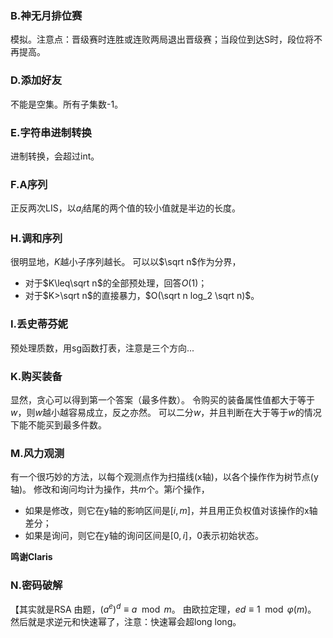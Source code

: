 ### B.神无月排位赛
模拟。注意点：晋级赛时连胜或连败两局退出晋级赛；当段位到达S时，段位将不再提高。
### D.添加好友
不能是空集。所有子集数-1。
### E.字符串进制转换
进制转换，会超过int。
### F.A序列
正反两次LIS，以$a_i$结尾的两个值的较小值就是半边的长度。
### H.调和序列
很明显地，$K$越小子序列越长。
可以以$\sqrt n$作为分界，

 - 对于$K\leq\sqrt n$的全部预处理，回答$O(1)$；
 - 对于$K>\sqrt n$的直接暴力，$O(\sqrt n log_2 \sqrt n)$。

### I.丢史蒂芬妮
预处理质数，用sg函数打表，注意是三个方向...
### K.购买装备
显然，贪心可以得到第一个答案（最多件数）。
令购买的装备属性值都大于等于$w$，则$w$越小越容易成立，反之亦然。
可以二分$w$，并且判断在大于等于$w$的情况下能不能买到最多件数。
### M.风力观测
有一个很巧妙的方法，以每个观测点作为扫描线(x轴)，以各个操作作为树节点(y轴)。
修改和询问均计为操作，共$m$个。第$i$个操作，

 - 如果是修改，则它在y轴的影响区间是$[i,m]$，并且用正负权值对该操作的x轴差分；
 - 如果是询问，则它在y轴的询问区间是$[0,i]$，0表示初始状态。

**鸣谢Claris**
### N.密码破解
【其实就是RSA
由题，$(a^e)^d\equiv a \mod m$。
由欧拉定理，$ed\equiv 1 \mod \varphi(m)$。
然后就是求逆元和快速幂了，注意：快速幂会超long long。